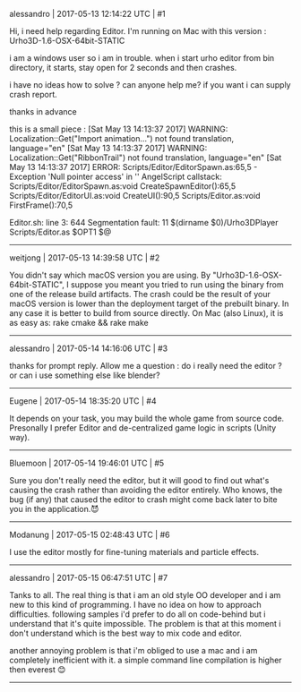alessandro | 2017-05-13 12:14:22 UTC | #1

Hi, i need help regarding Editor.
I'm running on Mac with this version : Urho3D-1.6-OSX-64bit-STATIC

i am a windows user so i am in trouble.
when i start urho editor from bin directory, it starts, stay open for 2 seconds and then crashes.

i have no ideas how to solve ? can anyone help me?
if you want i can supply crash report.

thanks in advance 


this is a small piece : 
[Sat May 13 14:13:37 2017] WARNING: Localization::Get("Import animation...") not found translation, language="en"
[Sat May 13 14:13:37 2017] WARNING: Localization::Get("RibbonTrail") not found translation, language="en"
[Sat May 13 14:13:37 2017] ERROR: Scripts/Editor/EditorSpawn.as:65,5 - Exception 'Null pointer access' in ''
AngelScript callstack:
	Scripts/Editor/EditorSpawn.as:void CreateSpawnEditor():65,5
	Scripts/Editor/EditorUI.as:void CreateUI():90,5
	Scripts/Editor.as:void FirstFrame():70,5

Editor.sh: line 3:   644 Segmentation fault: 11  $(dirname $0)/Urho3DPlayer Scripts/Editor.as $OPT1 $@

-------------------------

weitjong | 2017-05-13 14:39:58 UTC | #2

You didn't say which macOS version you are using. By "Urho3D-1.6-OSX-64bit-STATIC", I suppose you meant you tried to run using the binary from one of the release build artifacts. The crash could be the result of your macOS version is lower than the deployment target of the prebuilt binary. In any case it is better to build from source directly. On Mac (also Linux), it is as easy as: rake cmake && rake make

-------------------------

alessandro | 2017-05-14 14:16:06 UTC | #3

thanks for prompt reply. 
Allow me a question : do i really need the editor ? or can i use something else like blender?

-------------------------

Eugene | 2017-05-14 18:35:20 UTC | #4

It depends on your task, you may build the whole game from source code.
Presonally I prefer Editor and de-centralized game logic in scripts (Unity way).

-------------------------

Bluemoon | 2017-05-14 19:46:01 UTC | #5

Sure you don't really need the editor, but it will good to find out what's causing the crash rather than avoiding the editor entirely. Who knows, the bug (if any) that caused the editor to crash might come back later to bite you in the application.:smiling_imp:

-------------------------

Modanung | 2017-05-15 02:48:43 UTC | #6

I use the editor mostly for fine-tuning materials and particle effects.

-------------------------

alessandro | 2017-05-15 06:47:51 UTC | #7

Tanks to all.
The real thing is that i am an old style OO developer and i am new to this kind of programming.
I have no idea on how to approach difficulties.
following samples i'd prefer to do all on code-behind but i understand that it's quite impossible.
The problem is that at this moment i don't understand which is the best way to mix code and editor.

another annoying problem is that i'm obliged to use a mac and i am completely inefficient with it.
a simple command line compilation is higher then everest :blush:

-------------------------

